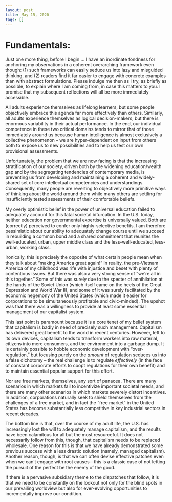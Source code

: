 ```yaml
---
layout: post
title: May 15, 2020
tags: []
---
```


# Fundamentals:
Just one more thing, before I begin … I have an inordinate fondness for anchoring my observations in a coherent overarching framework even though: (1) such frameworks can easily seduce us into lazy and misguided thinking, and (2) readers find it far easier to engage with concrete examples than with abstract formulations.  Please indulge me then as I try, as briefly as possible, to explain where I am coming from, in case this matters to you.  I promise that my subsequent reflections will all be more immediately accessible.

All adults experience themselves as lifelong learners, but some people objectively embrace this agenda far more effectively than others.  Similarly, all adults experience themselves as logical decision-makers, but there is enormous variability in their actual performance.  In the end, our individual competence in these two critical domains tends to mirror that of those immediately around us because human intelligence is almost exclusively a collective phenomenon – we are hyper-dependent on input from others both to expose us to new possibilities and to help us test our own provisional assessments.

Unfortunately, the problem that we are now facing is that the increasing stratification of our society, driven both by the widening education/wealth gap and by the segregating tendencies of contemporary media, is preventing us from developing and maintaining a coherent and widely-shared set of core intellectual competencies and understandings.  Consequently, many people are reverting to objectively more primitive ways of thinking about the world around them while many others are settling for insufficiently tested assessments of their comfortable beliefs.

My overly optimistic belief in the power of universal education failed to adequately account for this fatal societal bifurcation.  In the U.S. today, neither education nor governmental expertise is universally valued.  Both are (correctly) perceived to confer only highly-selective benefits.  I am therefore pessimistic about our ability to adequately change course until we succeed in rebuilding a common bond and a shared commitment that reunites the well-educated, urban, upper middle class and the less-well-educated, less-urban, working class.

Ironically, this is precisely the opposite of what certain people mean when they talk about “making America great again!”  In reality, the pre-Vietnam America of my childhood was rife with injustice and beset with plenty of contentious issues.  But there was also a very strong sense of “we’re all in this together.”  Some of this was surely due to the specter of annihilation at the hands of the Soviet Union (which itself came on the heels of the Great Depression and World War II), and some of it was surely facilitated by the economic hegemony of the United States (which made it easier for corporations to be simultaneously profitable and civic-minded).  The upshot was that there was a willingness to provide at least some essential management of our capitalist system.

This last point is paramount because it is a core tenet of my belief system that capitalism is badly in need of precisely such management.  Capitalism has delivered great benefit to the world in recent centuries.  However, left to its own devices, capitalism tends to transform workers into raw material, citizens into mere consumers, and the environment into a garbage dump.  It is certainly possible to hobble economic development with “over-regulation,” but focusing purely on the *amount* of regulation seduces us into a false dichotomy – the real challenge is to regulate *effectively* (in the face of constant corporate efforts to coopt regulations for their own benefit) and to maintain essential popular support for this effort.

Nor are free markets, themselves, any sort of panacea.  There are many scenarios in which markets fail to incentivize important societal needs, and there are many other scenarios in which markets severely distort incentives.  In addition, corporations naturally seek to shield themselves from the challenges of a free market, and in fact the “free market” in the United States has become substantially less competitive in key industrial sectors in recent decades.

The bottom line is that, over the course of my adult life, the U.S. has increasingly lost the will to adequately manage capitalism, and the results have been calamitous for all but the most resourceful.  It does not necessarily follow from this, though, that capitalism needs to be replaced wholesale.  One reason for this is that we have already demonstrated some previous success with a less drastic solution (namely, managed capitalism).  Another reason, though, is that we can often devise effective patches even when we can’t engage with root causes—this is a classic case of not letting the pursuit of the perfect be the enemy of the good.

If there is a pervasive subsidiary theme to the dispatches that follow, it is that we need to be constantly on the lookout not only for the blind spots in our prevailing worldview but also for ever-evolving opportunities to incrementally improve our condition.



